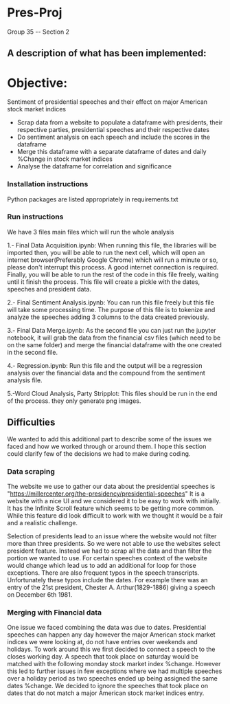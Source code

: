 # Pres-Proj

Group 35 -- Section 2


## A description of what has been implemented:
# Objective:

Sentiment of presidential speeches and their effect on major American stock market indices


- Scrap data from a website to populate a dataframe with presidents, their respective parties, presidential speeches and their respective dates
- Do sentiment analysis on each speech and include the scores in the dataframe
- Merge this dataframe with a separate dataframe of dates and daily %Change in stock market indices
- Analyse the dataframe for correlation and significance 


### Installation instructions 

Python packages are listed appropriately in requirements.txt

### Run instructions

We have 3 files main files which will run the whole analysis

1.- Final Data Acquisition.ipynb: When running this file, the libraries will be imported
                                  then, you will be able to run the next cell, which will
				  open an internet browser(Preferably Google Chrome) which
				  will run a minute or so, please don't interrupt this process.
				  A good internet connection is required. Finally, you will be 
                                  able to run the rest of the code in this file freely, waiting
				  until it finish the process. This file will create a pickle with
				  the dates, speeches and president data.
				  

2.- Final Sentiment Analysis.ipynb: You can run this file freely but this file will take some processing
				    time. The purpose of this file is to tokenize and analyze the speeches
				    adding 3 columns to the data created previously.

3.- Final Data Merge.ipynb: As the second file you can just run the jupyter notebook, it will grab the
			    data from the financial csv files (which need to be on the same folder) and
			    merge the financial dataframe with the one created in the second file. 
			    

4.- Regression.ipynb: Run this file and the output will be a regression analysis over the financial data
		     and the compound from the sentiment analysis file.

5.-Word Cloud Analysis, Party Stripplot: This files should be run in the end of the process. they
					 only generate png images. 
## Difficulties

We wanted to add this additional part to describe some of the issues we faced and how we worked through or around them. I hope this section
could clarify few of the decisions we had to make during coding.

### Data scraping

The website we use to gather our data about the presidential speeches is "https://millercenter.org/the-presidency/presidential-speeches"
It is a website with a nice UI and we considered it to be easy to work with initially. It has the Infinite Scroll feature which seems to be getting more common. While this feature did look difficult to work with we thought it would be a fair and a realistic challenge. 

Selection of presidents lead to an issue where the website would not filter more than three presidents. So we were not able to use the websites select president feature. Instead we had to scrap all the data and than filter the portion we wanted to use. 
For certain speeches context of the website would change which lead us to add an additional for loop for those exceptions.
There are also frequent typos in the speech transcripts. Unfortunately these typos include the dates. For example there was an entry of the 21st president, Chester A. Arthur(1829-1886) giving a speech on December 6th 1981. 

### Merging with Financial data

One issue we faced combining the data was due to dates. Presidential speeches can happen any day however the major American stock market indices we were looking at, do not have entries over weekends and holidays. To work around this we first decided to connect a speech to the closes working day. A speech that took place on saturday would be matched with the following monday stock market index %change. However this led to further issues in few exceptions where we had multiple speeches over a holiday period as two speeches ended up being assigned the same dates %change. We decided to ignore the speeches that took place on dates that do not match a major American stock market indices entry.













